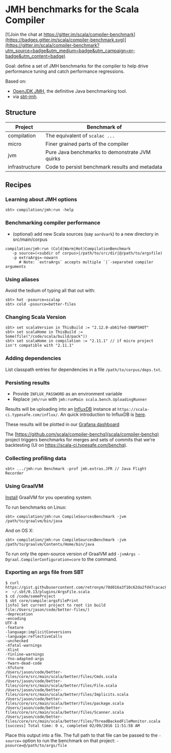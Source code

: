 # JMH benchmarks for the Scala Compiler

[![Join the chat at https://gitter.im/scala/compiler-benchmark](https://badges.gitter.im/scala/compiler-benchmark.svg)](https://gitter.im/scala/compiler-benchmark?utm_source=badge&utm_medium=badge&utm_campaign=pr-badge&utm_content=badge)

Goal: define a set of JMH benchmarks for the compiler to help drive performance
tuning and catch performance regressions.

Based on:
 - [OpenJDK JMH](http://openjdk.java.net/projects/code-tools/jmh/), the definitive Java benchmarking tool.
 - via [sbt-jmh](https://github.com/ktoso/sbt-jmh).

## Structure

| Project | Benchmark of|
| ------------- | ------------- |
| compilation  | The equivalent of `scalac ...`  |
| micro  | Finer grained parts of the compiler  |
| jvm | Pure Java benchmarks to demonstrate JVM quirks |
| infrastructure | Code to persist benchmark results and metadata |

## Recipes


### Learning about JMH options

```
sbt> compilation/jmh:run -help
```

### Benchmarking compiler performance
  - (optional) add new Scala sources (say `aardvark`) to a new directory in src/main/corpus

```
compilation/jmh:run (Cold|Warm|Hot)CompilationBenchmark
   -p source=(<subdir of corpus>|/path/to/src/dir|@/path/to/argsfile)
   -p extraArgs=-nowarn
      # Note: `extraArgs` accepts multiple `|`-separated compiler arguments
```

### Using aliases

Avoid the tedium of typing all that out with:

```
sbt> hot -psource=scalap
sbt> cold -psource=better-files
```

### Changing Scala Version

```
sbt> set scalaVersion in ThisBuild := "2.12.0-ab61fed-SNAPSHOT"
sbt> set scalaHome in ThisBuild := Some(file("/code/scala/build/pack"))
sbt> set scalaHome in compilation := "2.11.1" // if micro project isn't compatible with "2.11.1"
```

### Adding dependencies
List classpath entries for dependencies in a file `/path/to/corpus/deps.txt`.

### Persisting results

 - Provide `INFLUX_PASSWORD` as an environment variable
 - Replace `jmh/run` with `jmh:runMain scala.bench.UploadingRunner`

Results will be uploading into an [InfluxDB]() instance at `https://scala-ci.typesafe.com/influx/`. An quick introduction to InfluxDB is [here](https://github.com/scala/compiler-benchmark/wiki/InfluxDB-101).

These results will be plotted in our [Grafana dashboard](https://scala-ci.typesafe.com/grafana/dashboard/db/scala-benchmark)

The [https://github.com/scala/compiler-benchq](scala/compiler-benchq) project triggers benchmarks
for merges and sets of commits that we're backtesting (UI on https://scala-ci.typesafe.com/benchq).

### Collecting profiling data

```
sbt> .../jmh:run Benchmark -prof jmh.extras.JFR // Java Flight Recorder
```

### Using GraalVM

[Install](http://www.oracle.com/technetwork/oracle-labs/program-languages/downloads/index.html) GraalVM for you operating system.

To run benchmarks on Linux:

```
sbt> compilation/jmh:run CompileSourcesBenchmark -jvm /path/to/graalvm/bin/java
```

And on OS X:
```
sbt> compilation/jmh:run CompileSourcesBenchmark -jvm /path/to/graalvm/Contents/Home/bin/java
```

To run only the open-source version of GraalVM add `-jvmArgs -Dgraal.CompilerConfiguration=core` to the command.

### Exporting an args file from SBT


```
$ curl https://gist.githubusercontent.com/retronym/78d016a3f10c62da2fd47cacac867f25/raw/65d9a1e8458d5984784ecf411d6c4d257bfdf0c1/ArgsFile.scala >  ~/.sbt/0.13/plugins/ArgsFile.scala
$ cd /code/someProject
$ sbt core/compile:argsFilePrint
[info] Set current project to root (in build file:/Users/jason/code/better-files/)
-deprecation
-encoding
UTF-8
-feature
-language:implicitConversions
-language:reflectiveCalls
-unchecked
-Xfatal-warnings
-Xlint
-Yinline-warnings
-Yno-adapted-args
-Ywarn-dead-code
-Xfuture
/Users/jason/code/better-files/core/src/main/scala/better/files/Cmds.scala
/Users/jason/code/better-files/core/src/main/scala/better/files/File.scala
/Users/jason/code/better-files/core/src/main/scala/better/files/Implicits.scala
/Users/jason/code/better-files/core/src/main/scala/better/files/package.scala
/Users/jason/code/better-files/core/src/main/scala/better/files/Scanner.scala
/Users/jason/code/better-files/core/src/main/scala/better/files/ThreadBackedFileMonitor.scala
[success] Total time: 0 s, completed 02/09/2016 11:51:58 AM
```

Place this output into a file. The full path to that file can be passed to the `-source=` option to run the benchmark
on that project: `-psource=@/path/to/args/file`
